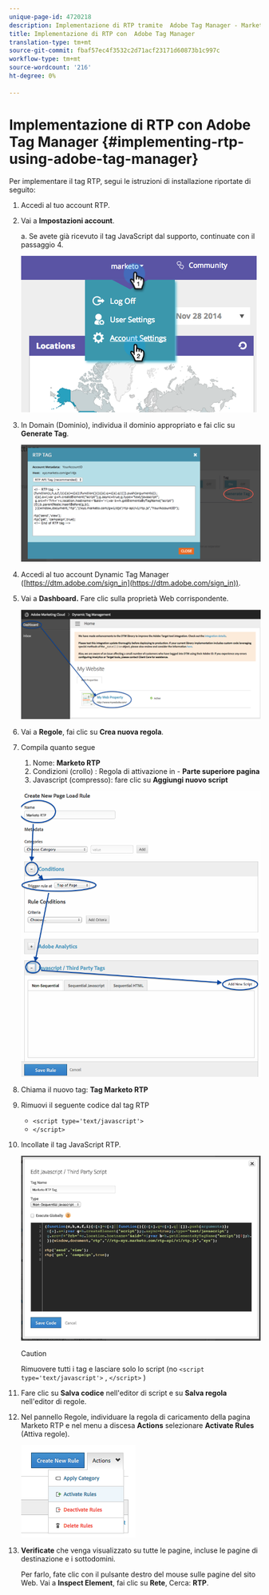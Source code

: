 ```yaml
---
unique-page-id: 4720218
description: Implementazione di RTP tramite  Adobe Tag Manager - Marketo Docs - Documentazione prodotto
title: Implementazione di RTP con  Adobe Tag Manager
translation-type: tm+mt
source-git-commit: fbaf57ec4f3532c2d71acf23171d60873b1c997c
workflow-type: tm+mt
source-wordcount: '216'
ht-degree: 0%

---
```



# Implementazione di RTP con  Adobe Tag Manager {#implementing-rtp-using-adobe-tag-manager}

Per implementare il tag RTP, segui le istruzioni di installazione riportate di seguito:

1. Accedi al tuo account RTP.

1. Vai a **Impostazioni account**.

   a. Se avete già ricevuto il tag JavaScript dal supporto, continuate con il passaggio 4.

   ![](assets/image2014-11-30-15-3a19-3a21-4.png)

1. In Domain (Dominio), individua il dominio appropriato e fai clic su **Generate Tag**.

   ![](assets/image2014-11-30-15-3a20-3a17-4.png)

1. Accedi al tuo account Dynamic Tag Manager ([https://dtm.adobe.com/sign_in](https://dtm.adobe.com/sign_in)).

1. Vai a **Dashboard.** Fare clic sulla proprietà Web corrispondente.

   ![](assets/image2014-12-3-17-3a58-3a17.png)

1. Vai a **Regole**, fai clic su **Crea nuova regola**.

1. Compila quanto segue

   1. Nome: **Marketo RTP**
   1. Condizioni (crollo) : Regola di attivazione in - **Parte superiore pagina**
   1. Javascript (compresso): fare clic su **Aggiungi nuovo script**

   ![](assets/image2014-12-3-17-3a59-3a40.png)

1. Chiama il nuovo tag: **Tag Marketo RTP**

1. Rimuovi il seguente codice dal tag RTP

   * `<script type='text/javascript'>`
   * `</script>`

1. Incollate il tag JavaScript RTP.

   ![](assets/image2014-12-3-18-3a3-3a45.png)

   >[!CAUTION]
   >
   >Rimuovere tutti i tag e lasciare solo lo script (no `<script type='text/javascript'>` , `</script>` )

1. Fare clic su **Salva codice** nell&#39;editor di script e su **Salva regola** nell&#39;editor di regole.

1. Nel pannello Regole, individuare la regola di caricamento della pagina Marketo RTP e nel menu a discesa **Actions** selezionare **Activate Rules** (Attiva regole).

   ![](assets/image2014-12-3-18-3a4-3a14.png)

1. **Verificate** che venga visualizzato su tutte le pagine, incluse le pagine di destinazione e i sottodomini.

   Per farlo, fate clic con il pulsante destro del mouse sulle pagine del sito Web. Vai a **Inspect Element**, fai clic su **Rete**, Cerca: **RTP**.
